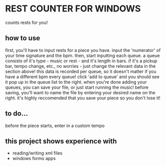 # REST COUNTER FOR WINDOWS
counts rests for you!

## how to use
first, you'll have to input rests for a piece you have.
input the 'numerator' of your time signature and the bpm.
then, start inputting each queue. a queue consists of it's type - music or rest - and it's length in bars.
  if it's a pickup bar, tempo change, etc., no worries - just change the relevant data in the section above!
  this data is recorded per queue, so it doesn't matter if you have a different bpm every queue!
click 'add to queue' and you should see it pop up in the queue list to the right.
when you're done adding your queues, you can save your file, or just start running the music!
  before saving, you'll want to name the file by entering your desired name on the right.
  it's highly reccomended that you save your piece so you don't lose it!

## to do...
before the piece starts, enter in a custom tempo

## this project shows experience with
- reading/writing xml files
- windows forms apps
